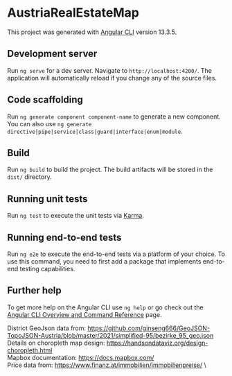 # AustriaRealEstateMap

This project was generated with [Angular CLI](https://github.com/angular/angular-cli) version 13.3.5.

## Development server

Run `ng serve` for a dev server. Navigate to `http://localhost:4200/`. The application will automatically reload if you change any of the source files.

## Code scaffolding

Run `ng generate component component-name` to generate a new component. You can also use `ng generate directive|pipe|service|class|guard|interface|enum|module`.

## Build

Run `ng build` to build the project. The build artifacts will be stored in the `dist/` directory.

## Running unit tests

Run `ng test` to execute the unit tests via [Karma](https://karma-runner.github.io).

## Running end-to-end tests

Run `ng e2e` to execute the end-to-end tests via a platform of your choice. To use this command, you need to first add a package that implements end-to-end testing capabilities.

## Further help

To get more help on the Angular CLI use `ng help` or go check out the [Angular CLI Overview and Command Reference](https://angular.io/cli) page.


District GeoJson data from: https://github.com/ginseng666/GeoJSON-TopoJSON-Austria/blob/master/2021/simplified-95/bezirke_95_geo.json \
Details on choropleth map design: https://handsondataviz.org/design-choropleth.html \
Mapbox documentation: https://docs.mapbox.com/ \
Price data from: https://www.finanz.at/immobilien/immobilienpreise/ \
